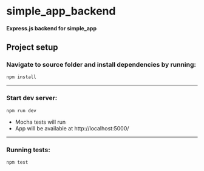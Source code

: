 # simple_app_backend

#### Express.js backend for simple_app

## Project setup

###  Navigate to source folder and install dependencies by running:
```
npm install
```

---
### Start dev server:
```
npm run dev
```
* Mocha tests will run
* App will be available at http://localhost:5000/

---
### Running tests:
```
npm test
```
